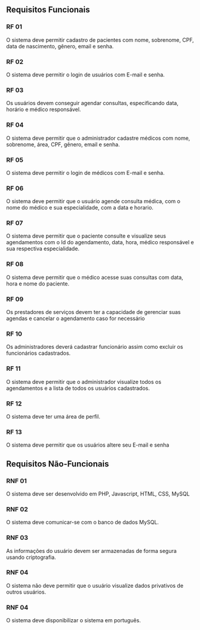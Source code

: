 ## Requisitos Funcionais

### RF 01

O sistema deve permitir cadastro de pacientes com nome, sobrenome, CPF, data de nascimento, gênero, email e senha.

### RF 02

O sistema deve permitir o login de usuários com E-mail e senha.

### RF 03

Os usuários devem conseguir agendar consultas, especificando data, horário e médico responsável.

### RF 04

O sistema deve permitir que o administrador cadastre médicos com nome, sobrenome, área, CPF, gênero, email e senha.

### RF 05

O sistema deve permitir o login de médicos com E-mail e senha.

### RF 06

O sistema deve permitir que o usuário agende consulta médica, com o nome do médico e sua especialidade, com a data e horario. 

### RF 07

O sistema deve permitir que o paciente consulte e visualize seus agendamentos com o Id do agendamento, data, hora, médico responsável e sua respectiva especialidade.

### RF 08

O sistema deve permitir que o médico acesse suas consultas com data, hora e nome do paciente.

### RF 09

Os prestadores de serviços devem ter a capacidade de gerenciar suas agendas e cancelar o agendamento caso for necessário 

### RF 10

Os administradores deverá cadastrar funcionário assim como excluir os funcionários cadastrados.

### RF 11

O sistema deve permitir que o administrador visualize todos os agendamentos e a lista de todos os usuários cadastrados.

### RF 12

O sistema deve ter uma área de perfil.

### RF 13

O sistema deve permitir que os usuários altere seu E-mail e senha

## Requisitos Não-Funcionais

### RNF 01

O sistema deve ser desenvolvido em PHP, Javascript, HTML, CSS, MySQL

### RNF 02

O sistema deve comunicar-se com o banco de dados MySQL.

### RNF 03

As informações do usuário devem ser armazenadas de forma segura usando criptografia.

### RNF 04

O sistema não deve permitir que o usuário visualize dados privativos de outros usuários.

### RNF 04

O sistema deve disponibilizar o sistema em português.




